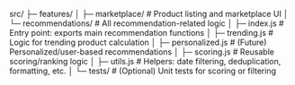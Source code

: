 src/
├─ features/
│ ├─ marketplace/ # Product listing and marketplace UI
│ └─ recommendations/ # All recommendation-related logic
│ ├─ index.js # Entry point: exports main recommendation functions
│ ├─ trending.js # Logic for trending product calculation
│ ├─ personalized.js # (Future) Personalized/user-based recommendations
│ ├─ scoring.js # Reusable scoring/ranking logic
│ ├─ utils.js # Helpers: date filtering, deduplication, formatting, etc.
│ └─ tests/ # (Optional) Unit tests for scoring or filtering
